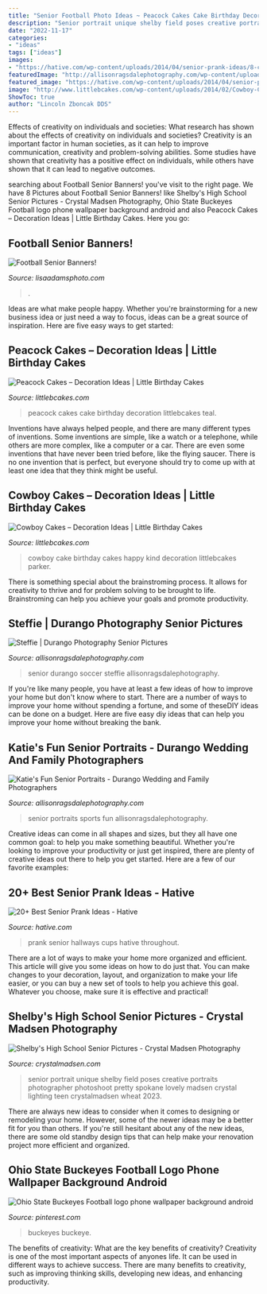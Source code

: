 ```yaml
---
title: "Senior Football Photo Ideas ~ Peacock Cakes Cake Birthday Decoration Littlebcakes Teal"
description: "Senior portrait unique shelby field poses creative portraits photographer photoshoot pretty spokane lovely madsen crystal lighting teen crystalmadsen wheat 2023"
date: "2022-11-17"
categories:
- "ideas"
tags: ["ideas"]
images:
- "https://hative.com/wp-content/uploads/2014/04/senior-prank-ideas/8-cups-hallways-of-the-high-school.jpg"
featuredImage: "http://allisonragsdalephotography.com/wp-content/uploads/2013/05/allisonragsdalephotography-11.jpg"
featured_image: "https://hative.com/wp-content/uploads/2014/04/senior-prank-ideas/8-cups-hallways-of-the-high-school.jpg"
image: "http://www.littlebcakes.com/wp-content/uploads/2014/02/Cowboy-Cake.jpg"
ShowToc: true
author: "Lincoln Zboncak DDS"
---
```



Effects of creativity on individuals and societies: What research has shown about the effects of creativity on individuals and societies?
Creativity is an important factor in human societies, as it can help to improve communication, creativity and problem-solving abilities. Some studies have shown that creativity has a positive effect on individuals, while others have shown that it can lead to negative outcomes.

	

		
searching about Football Senior Banners! you've visit to the right page. We have 8 Pictures about Football Senior Banners! like Shelby&#039;s High School Senior Pictures - Crystal Madsen Photography, Ohio State Buckeyes Football logo phone wallpaper background android and also Peacock Cakes – Decoration Ideas | Little Birthday Cakes. Here you go:
		
    
## Football Senior Banners!

<img loading=lazy src="http://lisaadamsphoto.com/wp-content/uploads/2018/10/13-618-post/Football_Player_senior_banner_tough_lisa_adams_photography-DAVIS-copy(pp_w768_h1024).jpg" onerror="this.onerror=null;this.src='https://tse4.mm.bing.net/th?id=OIP.mZttcS5Xex9hOOzdQs4aewHaJ4&amp;pid=15.1';" alt="Football Senior Banners!">

_Source: lisaadamsphoto.com_

>. 

	

Ideas are what make people happy. Whether you're brainstorming for a new business idea or just need a way to focus, ideas can be a great source of inspiration. Here are five easy ways to get started: 

    
## Peacock Cakes – Decoration Ideas | Little Birthday Cakes

<img loading=lazy src="https://www.littlebcakes.com/wp-content/uploads/2014/02/Peacock-Cakes.jpg" onerror="this.onerror=null;this.src='https://tse3.mm.bing.net/th?id=OIP.Uk8217CwUjx22_pAEB6XRwHaJ4&amp;pid=15.1';" alt="Peacock Cakes – Decoration Ideas | Little Birthday Cakes">

_Source: littlebcakes.com_

>peacock cakes cake birthday decoration littlebcakes teal. 

	

Inventions have always helped people, and there are many different types of inventions. Some inventions are simple, like a watch or a telephone, while others are more complex, like a computer or a car. There are even some inventions that have never been tried before, like the flying saucer. There is no one invention that is perfect, but everyone should try to come up with at least one idea that they think might be useful.

    
## Cowboy Cakes – Decoration Ideas | Little Birthday Cakes

<img loading=lazy src="http://www.littlebcakes.com/wp-content/uploads/2014/02/Cowboy-Cake.jpg" onerror="this.onerror=null;this.src='https://tse1.mm.bing.net/th?id=OIP.xTADRv11sYCvkGf27jbytAHaJ4&amp;pid=15.1';" alt="Cowboy Cakes – Decoration Ideas | Little Birthday Cakes">

_Source: littlebcakes.com_

>cowboy cake birthday cakes happy kind decoration littlebcakes parker. 

	

There is something special about the brainstroming process. It allows for creativity to thrive and for problem solving to be brought to life. Brainstroming can help you achieve your goals and promote productivity.

    
## Steffie | Durango Photography Senior Pictures

<img loading=lazy src="http://allisonragsdalephotography.com/wp-content/uploads/2013/05/allisonragsdalephotography-11.jpg" onerror="this.onerror=null;this.src='https://tse4.mm.bing.net/th?id=OIP.ZEzp4iK0rZP84jD_ZeQsTAHaLI&amp;pid=15.1';" alt="Steffie | Durango Photography Senior Pictures">

_Source: allisonragsdalephotography.com_

>senior durango soccer steffie allisonragsdalephotography. 

	

If you're like many people, you have at least a few ideas of how to improve your home but don't know where to start. There are a number of ways to improve your home without spending a fortune, and some of theseDIY ideas can be done on a budget. Here are five easy diy ideas that can help you improve your home without breaking the bank.

    
## Katie&#039;s Fun Senior Portraits - Durango Wedding And Family Photographers

<img loading=lazy src="https://allisonragsdalephotography.com/wp-content/uploads/2014/03/allisonragsdalephotography-7718-681x1024.jpg" onerror="this.onerror=null;this.src='https://tse3.mm.bing.net/th?id=OIP.Q7HR-HqMrleGDDbXphjWPgHaLI&amp;pid=15.1';" alt="Katie&#039;s Fun Senior Portraits - Durango Wedding and Family Photographers">

_Source: allisonragsdalephotography.com_

>senior portraits sports fun allisonragsdalephotography. 

	

Creative ideas can come in all shapes and sizes, but they all have one common goal: to help you make something beautiful. Whether you're looking to improve your productivity or just get inspired, there are plenty of creative ideas out there to help you get started. Here are a few of our favorite examples: 

    
## 20+ Best Senior Prank Ideas - Hative

<img loading=lazy src="https://hative.com/wp-content/uploads/2014/04/senior-prank-ideas/8-cups-hallways-of-the-high-school.jpg" onerror="this.onerror=null;this.src='https://tse4.mm.bing.net/th?id=OIP.SkabdnXgoRjwvG_-iQbiBQHaJ6&amp;pid=15.1';" alt="20+ Best Senior Prank Ideas - Hative">

_Source: hative.com_

>prank senior hallways cups hative throughout. 

	

There are a lot of ways to make your home more organized and efficient. This article will give you some ideas on how to do just that. You can make changes to your decoration, layout, and organization to make your life easier, or you can buy a new set of tools to help you achieve this goal. Whatever you choose, make sure it is effective and practical!

    
## Shelby&#039;s High School Senior Pictures - Crystal Madsen Photography

<img loading=lazy src="https://www.crystalmadsen.com/wp-content/uploads/2012/09/Creative-Spokane-Photographer_003-682x1024.jpg" onerror="this.onerror=null;this.src='https://tse4.mm.bing.net/th?id=OIP.V8581S8tRhBCc5CGjdv-EgHaLH&amp;pid=15.1';" alt="Shelby&#039;s High School Senior Pictures - Crystal Madsen Photography">

_Source: crystalmadsen.com_

>senior portrait unique shelby field poses creative portraits photographer photoshoot pretty spokane lovely madsen crystal lighting teen crystalmadsen wheat 2023. 

	

There are always new ideas to consider when it comes to designing or remodeling your home. However, some of the newer ideas may be a better fit for you than others. If you're still hesitant about any of the new ideas, there are some old standby design tips that can help make your renovation project more efficient and organized.

    
## Ohio State Buckeyes Football Logo Phone Wallpaper Background Android

<img loading=lazy src="https://i.pinimg.com/736x/fd/6f/b8/fd6fb8c4594300c890913c1db70e93ce.jpg" onerror="this.onerror=null;this.src='https://tse4.mm.bing.net/th?id=OIP.EtEMV_C2ZO9JJtgvCZwprAHaNK&amp;pid=15.1';" alt="Ohio State Buckeyes Football logo phone wallpaper background android">

_Source: pinterest.com_

>buckeyes buckeye. 

	

The benefits of creativity: What are the key benefits of creativity?
Creativity is one of the most important aspects of anyones life. It can be used in different ways to achieve success. There are many benefits to creativity, such as improving thinking skills, developing new ideas, and enhancing productivity.

